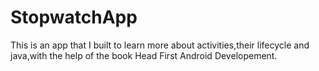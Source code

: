 # StopwatchApp
This is an app that I built to learn more about activities,their lifecycle and java,with the help of the book Head First Android Developement.
